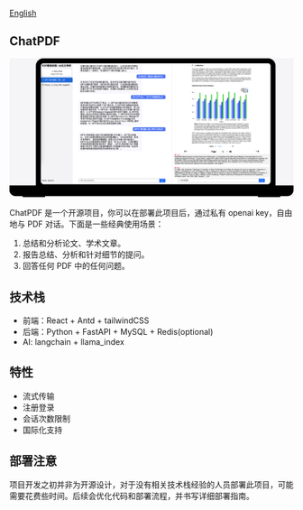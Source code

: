 [English](./README_EN.md)
## ChatPDF
![preview](./preview/index.png)

ChatPDF 是一个开源项目，你可以在部署此项目后，通过私有 openai key，自由地与 PDF 对话。下面是一些经典使用场景：

1. 总结和分析论文、学术文章。
2. 报告总结、分析和针对细节的提问。
3. 回答任何 PDF 中的任何问题。

## 技术栈

- 前端：React + Antd + tailwindCSS
- 后端：Python + FastAPI + MySQL + Redis(optional)
- AI: langchain + llama_index

## 特性

- 流式传输
- 注册登录
- 会话次数限制
- 国际化支持

## 部署注意

项目开发之初并非为开源设计，对于没有相关技术栈经验的人员部署此项目，可能需要花费些时间。后续会优化代码和部署流程，并书写详细部署指南。
